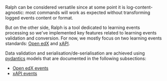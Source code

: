 Ralph can be considered versatile since at some point it is
log-content-agnostic: most commands will work as expected without transforming
logged events content or format.

But on the other side, Ralph is a tool dedicated to learning events processing
so we've implemented key features related to learning events validation and
conversion. For now, we mostly focus on two learning events standards: [Open
edX](https://edx.readthedocs.io/projects/edx-developer-guide/en/latest/analytics.html)
and [xAPI](https://adlnet.gov/projects/xapi/).

Data validation and serialisation/de-serialisation are achieved using
[pydantics](https://pydantic-docs.helpmanual.io) models that are documented in
the following subsections:

- [Open edX events](./edx/)
- [xAPI events](./xapi/)
